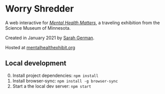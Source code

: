 # Worry Shredder

A web interactive for *[Mental Health Matters](https://www.smm.org/exhibitrental/mindmatters)*, a traveling exhibition from the Science Museum of Minnesota. 

Created in January 2021 by [Sarah German](https://sarahgerman.com).

Hosted at [mentalhealthexhibit.org](http://mentalhealthexhibit.org/)

## Local development

0) Install project dependencies: `npm install`
1) Install browser-sync: `npm install -g browser-sync`
2) Start a the local dev server: `npm start`
